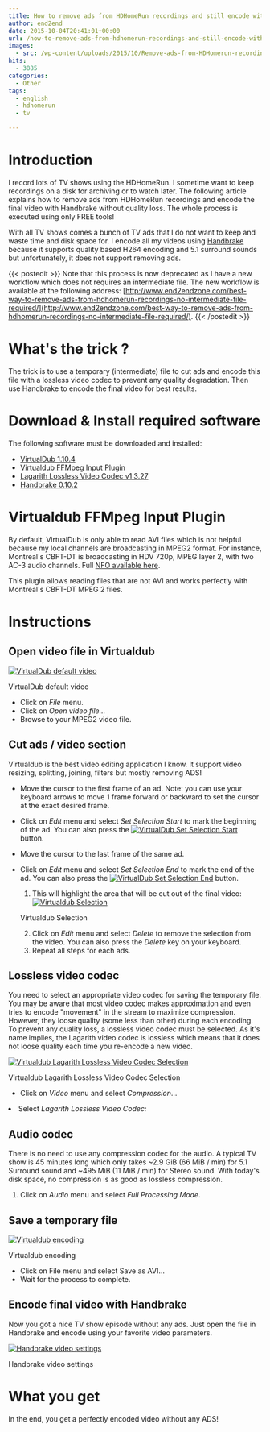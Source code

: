 ```yaml
---
title: How to remove ads from HDHomeRun recordings and still encode with Handbrake
author: end2end
date: 2015-10-04T20:41:01+00:00
url: /how-to-remove-ads-from-hdhomerun-recordings-and-still-encode-with-handbrake/
images:
  - src: /wp-content/uploads/2015/10/Remove-ads-from-HDHomerun-recording-featured-image.jpg
hits:
  - 3885
categories:
  - Other
tags:
  - english
  - hdhomerun
  - tv

---
```

# Introduction

I record lots of TV shows using the HDHomeRun. I sometime want to keep recordings on a disk for archiving or to watch later. The following article explains how to remove ads from HDHomeRun recordings and encode the final video with Handbrake without quality loss. The whole process is executed using only FREE tools!<!--more-->

With all TV shows comes a bunch of TV ads that I do not want to keep and waste time and disk space for. I encode all my videos using [Handbrake](https://handbrake.fr/downloads.php) because it supports quality based H264 encoding and 5.1 surround sounds but unfortunately, it does not support removing ads.

{{< postedit >}}
  Note that this process is now deprecated as I have a new workflow which does not requires an intermediate file. The new workflow is available at the following address: [http://www.end2endzone.com/best-way-to-remove-ads-from-hdhomerun-recordings-no-intermediate-file-required/](http://www.end2endzone.com/best-way-to-remove-ads-from-hdhomerun-recordings-no-intermediate-file-required/).
{{< /postedit >}}


# What's the trick ?

The trick is to use a temporary (intermediate) file to cut ads and encode this file with a lossless video codec to prevent any quality degradation. Then use Handbrake to encode the final video for best results.

# Download & Install required software

The following software must be downloaded and installed:

* [VirtualDub 1.10.4](http://www.virtualdub.org/download.html)
* [Virtualdub FFMpeg Input Plugin](http://sourceforge.net/projects/virtualdubffmpeginputplugin/files/)
* [Lagarith Lossless Video Codec v1.3.27](http://lags.leetcode.net/codec.html)
* [Handbrake 0.10.2](https://handbrake.fr/downloads.php)

# Virtualdub FFMpeg Input Plugin

By default, VirtualDub is only able to read AVI files which is not helpful because my local channels are broadcasting in MPEG2 format. For instance, Montreal's CBFT-DT is broadcasting in HDV 720p, MPEG layer 2, with two AC-3 audio channels. Full [NFO available here](/wp-content/uploads/2015/10/Montreal-CBFT-DT-Codec-NFO.nfo).

This plugin allows reading files that are not AVI and works perfectly with Montreal's CBFT-DT MPEG 2 files.

# Instructions

## Open video file in Virtualdub

[![VirtualDub default video](http://www.end2endzone.com/wp-content/uploads/2015/10/VirtualDub-default-video.jpg)](http://www.end2endzone.com/wp-content/uploads/2015/10/VirtualDub-default-video.jpg)

VirtualDub default video

* Click on _File_ menu.
* Click on _Open video file..._
* Browse to your MPEG2 video file.

## Cut ads / video section

Virtualdub is the best video editing application I know. It support video resizing, splitting, joining, filters but mostly removing ADS!

* Move the cursor to the first frame of an ad. Note: you can use your keyboard arrows to move 1 frame forward or backward to set the cursor at the exact desired frame.
* Click on _Edit_ menu and select _Set Selection Start_ to mark the beginning of the ad. You can also press the [![VirtualDub Set Selection Start](http://www.end2endzone.com/wp-content/uploads/2015/10/VirtualDub-Set-Selection-Start.jpg)](http://www.end2endzone.com/wp-content/uploads/2015/10/VirtualDub-Set-Selection-Start.jpg) button.
* Move the cursor to the last frame of the same ad.
* Click on _Edit_ menu and select _Set Selection End_ to mark the end of the ad. You can also press the [![VirtualDub Set Selection End](http://www.end2endzone.com/wp-content/uploads/2015/10/VirtualDub-Set-Selection-End.jpg)](http://www.end2endzone.com/wp-content/uploads/2015/10/VirtualDub-Set-Selection-End.jpg) button.
  1. This will highlight the area that will be cut out of the final video: [![Virtualdub Selection](http://www.end2endzone.com/wp-content/uploads/2015/10/Virtualdub-Selection.jpg)](http://www.end2endzone.com/wp-content/uploads/2015/10/Virtualdub-Selection.jpg)
    
    Virtualdub Selection

  2. Click on _Edit_ menu and select _Delete_ to remove the selection from the video. You can also press the _Delete_ key on your keyboard.
  3. Repeat all steps for each ads.

## Lossless video codec

You need to select an appropriate video codec for saving the temporary file. You may be aware that most video codec makes approximation and even tries to encode &quot;movement&quot; in the stream to maximize compression. However, they loose quality (some less than other) during each encoding. To prevent any quality loss, a lossless video codec must be selected. As it's name implies, the Lagarith video codec is lossless which means that it does not loose quality each time you re-encode a new video.

[![Virtualdub Lagarith Lossless Video Codec Selection](http://www.end2endzone.com/wp-content/uploads/2015/10/Virtualdub-Video-Codec-Selection.jpg)](http://www.end2endzone.com/wp-content/uploads/2015/10/Virtualdub-Video-Codec-Selection.jpg)

Virtualdub Lagarith Lossless Video Codec Selection

* Click on _Video_ menu and select _Compression_...
<li>
  Select <em><em>Lagarith Lossless Video Codec:<br /> </em></em>
</li>

## Audio codec

There is no need to use any compression codec for the audio. A typical TV show is 45 minutes long which only takes ~2.9 GiB (66 MiB / min) for 5.1 Surround sound and ~495 MiB (11 MiB / min) for Stereo sound. With today's disk space, no compression is as good as lossless compression.

  1. Click on _Audio_ menu and select _Full Processing Mode_.

## Save a temporary file

[![Virtualdub encoding](http://www.end2endzone.com/wp-content/uploads/2015/10/Virtualdub-encoding.jpg)](http://www.end2endzone.com/wp-content/uploads/2015/10/Virtualdub-encoding.jpg)

Virtualdub encoding

* Click on File menu and select Save as AVI...
* Wait for the process to complete.

## Encode final video with Handbrake

Now you got a nice TV show episode without any ads. Just open the file in Handbrake and encode using your favorite video parameters.

[![Handbrake video settings](http://www.end2endzone.com/wp-content/uploads/2015/10/Handbrake-video-settings.jpg)](http://www.end2endzone.com/wp-content/uploads/2015/10/Handbrake-video-settings.jpg)

Handbrake video settings

# What you get

In the end, you get a perfectly encoded video without any ADS!
